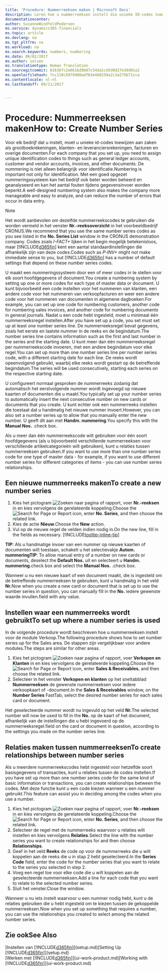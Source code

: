 ```yaml
---
title: 'Procedure: Nummerreeksen maken | Microsoft Docs'
description: Leren hoe u nummerreeksen instelt die unieke ID-codes toewijzen aan rekeningen en documenten in Dynamics 365 for Financials.
documentationcenter: 
author: SusanneWindfeldPedersen
ms.service: dynamics365-financials
ms.topic: article
ms.devlang: na
ms.tgt_pltfrm: na
ms.workload: na
ms.search.keywords: numbers, numbering
ms.date: 06/02/2017
ms.author: solsen
ms.translationtype: Human Translation
ms.sourcegitcommit: 81636fc2e661bd9b07c54da1cd5d0d27e30d01a2
ms.openlocfilehash: 7cc119c5879400adf63e468259a2c3a275b71cca
ms.contentlocale: nl-nl
ms.lasthandoff: 09/11/2017


---
```

# <a name="how-to-create-number-series"></a><span data-ttu-id="2f924-103">Procedure: Nummerreeksen maken</span><span class="sxs-lookup"><span data-stu-id="2f924-103">How to: Create Number Series</span></span>
<span data-ttu-id="2f924-104">Voor elk bedrijf dat u instelt, moet u unieke id-codes toewijzen aan zaken als grootboekrekeningen, klanten- en leveranciersrekeningen, facturen en overige documenten.</span><span class="sxs-lookup"><span data-stu-id="2f924-104">For each company that you set up, you need to assign unique identification codes to things such as general ledger accounts, customer and vendor accounts, invoices, and other documents.</span></span> <span data-ttu-id="2f924-105">De nummering is niet alleen belangrijk voor identificatie.</span><span class="sxs-lookup"><span data-stu-id="2f924-105">Numbering is important not only for identification.</span></span> <span data-ttu-id="2f924-106">Met een goed opgezet nummeringssysteem kan het bedrijf ook beter worden beheerd en geanalyseerd en kan het aantal fouten tijdens gegevensinvoer worden beperkt.</span><span class="sxs-lookup"><span data-stu-id="2f924-106">A well-designed numbering system also makes the company more manageable and easy to analyze, and can reduce the number of errors that occur in data entry.</span></span>

> [!NOTE]  
>   <span data-ttu-id="2f924-107">Het wordt aanbevolen om dezelfde nummerreekscodes te gebruiken die worden vermeld in het venster **Nr.-reeksoverzicht** in het voorbeeldbedrijf CRONUS.</span><span class="sxs-lookup"><span data-stu-id="2f924-107">We recommend that you use the same number series codes as you see listed in the **No. Series List** window in the CRONUS demonstration company.</span></span> <span data-ttu-id="2f924-108">Codes zoals *I-FACT+* lijken in het begin mogelijk betekenisloos, maar [!INCLUDE[d365fin](includes/d365fin_md.md)] kent een aantal standaardinstellingen die afhankelijk zijn van deze codes.</span><span class="sxs-lookup"><span data-stu-id="2f924-108">Codes such as *P-INV+* might not make immediate sense to you, but [!INCLUDE[d365fin](includes/d365fin_md.md)] has a number of default settings that depend on these number series codes.</span></span>

<span data-ttu-id="2f924-109">U maakt een nummeringssysteem door een of meer codes in te stellen voor elk soort hoofdgegevens of document.</span><span class="sxs-lookup"><span data-stu-id="2f924-109">You create a numbering system by setting up one or more codes for each type of master data or document.</span></span> <span data-ttu-id="2f924-110">U kunt bijvoorbeeld een code instellen voor het nummeren van klanten, een andere code voor het nummeren van verkoopfacturen en weer een andere code voor het nummeren van documenten in algemene dagboeken.</span><span class="sxs-lookup"><span data-stu-id="2f924-110">For example, you can set up one code for numbering customers, another code for numbering sales invoices, and another code for numbering documents in general journals.</span></span> <span data-ttu-id="2f924-111">Nadat u een code hebt ingesteld, moet u minimaal één nummerreeksregel instellen.</span><span class="sxs-lookup"><span data-stu-id="2f924-111">After you have set up a code, you set must set up at least one number series line.</span></span> <span data-ttu-id="2f924-112">De nummerreeksregel bevat gegevens, zoals het eerste en laatste nummer in de reeks en de begindatum.</span><span class="sxs-lookup"><span data-stu-id="2f924-112">The number series line contains information such as the first and last number in the series and the starting date.</span></span> <span data-ttu-id="2f924-113">U kunt meer dan één nummerreeksregel per nummerreekscode invoeren, met een andere begindatum voor elke regel.</span><span class="sxs-lookup"><span data-stu-id="2f924-113">You can set up more than one number series line per number series code, with a different starting date for each line.</span></span> <span data-ttu-id="2f924-114">De reeks wordt opeenvolgend gebruikt, waarbij elke reeks wordt gestart op de betreffende begindatum.</span><span class="sxs-lookup"><span data-stu-id="2f924-114">The series will be used consecutively, starting each series on the respective starting date.</span></span>

<span data-ttu-id="2f924-115">U configureert normaal gesproken de nummerreeks zodanig dat automatisch het eerstvolgende nummer wordt ingevoegd op nieuwe kaarten of documenten die u maakt.</span><span class="sxs-lookup"><span data-stu-id="2f924-115">You typically set up your number series to automatically insert the next consecutive number on new cards or documents that you create.</span></span> <span data-ttu-id="2f924-116">U kunt echter ook een nummerreeks instellen die toestaat dat u handmatig het nieuwe nummer invoert.</span><span class="sxs-lookup"><span data-stu-id="2f924-116">However, you can also set a number series up to allow that you manually enter the new number.</span></span> <span data-ttu-id="2f924-117">U geeft dit aan met **Handm. nummering**.</span><span class="sxs-lookup"><span data-stu-id="2f924-117">You specify this with the **Manual Nos.**</span></span> <span data-ttu-id="2f924-118">.</span><span class="sxs-lookup"><span data-stu-id="2f924-118">check box.</span></span>

<span data-ttu-id="2f924-119">Als u meer dan één nummerreekscode wilt gebruiken voor één soort hoofdgegevens (als u bijvoorbeeld verschillende nummerreeksen voor verschillende artikelcategorieën wilt gebruiken), kunt u relaties tussen nummerreeksen gebruiken.</span><span class="sxs-lookup"><span data-stu-id="2f924-119">If you want to use more than one number series code for one type of master data - for example, if you want to use different number series for different categories of items - you can use number series relationships.</span></span>

## <a name="to-create-a-new-number-series"></a><span data-ttu-id="2f924-120">Een nieuwe nummerreeks maken</span><span class="sxs-lookup"><span data-stu-id="2f924-120">To create a new number series</span></span>
1. <span data-ttu-id="2f924-121">Kies het pictogram ![Zoeken naar pagina of rapport](media/ui-search/search_small.png "pictogram Zoeken naar pagina of rapport"), voer **Nr.-reeksen** in en kies vervolgens de gerelateerde koppeling.</span><span class="sxs-lookup"><span data-stu-id="2f924-121">Choose the ![Search for Page or Report](media/ui-search/search_small.png "Search for Page or Report icon") icon, enter **No. Series**, and then choose the related link.</span></span>
2. <span data-ttu-id="2f924-122">Kies de actie **Nieuw**.</span><span class="sxs-lookup"><span data-stu-id="2f924-122">Choose the **New** action.</span></span>
3. <span data-ttu-id="2f924-123">Vul op de nieuwe regel de velden indien nodig in.</span><span class="sxs-lookup"><span data-stu-id="2f924-123">On the new line, fill in the fields as necessary.</span></span> [!INCLUDE[tooltip-inline-tip](includes/tooltip-inline-tip_md.md)]

<span data-ttu-id="2f924-124">**TIP:** Als u handmatige invoer van een nummer op nieuwe kaarten of documenten wilt toestaan, schakelt u het selectievakje **Autom. nummering**</span><span class="sxs-lookup"><span data-stu-id="2f924-124">**TIP**: To allow manual entry of a number on new cards or documents, deselect the **Default Nos.**</span></span> <span data-ttu-id="2f924-125">uit en selecteert u **Handm. nummering**.</span><span class="sxs-lookup"><span data-stu-id="2f924-125">check box and select the **Manual Nos.**</span></span> <span data-ttu-id="2f924-126">.</span><span class="sxs-lookup"><span data-stu-id="2f924-126">check box.</span></span>

<span data-ttu-id="2f924-127">Wanneer u nu een nieuwe kaart of een document maakt, die is ingesteld om de betreffende nummerreeksen te gebruiken, kunt u handmatig in het veld **Nr.**</span><span class="sxs-lookup"><span data-stu-id="2f924-127">Now when you create a new card or document that is set up to use the number series in question, you can manually fill in the **No.**</span></span> <span data-ttu-id="2f924-128">iedere gewenste waarde invullen.</span><span class="sxs-lookup"><span data-stu-id="2f924-128">field with any value.</span></span>  

## <a name="to-set-up-where-a-number-series-is-used"></a><span data-ttu-id="2f924-129">Instellen waar een nummerreeks wordt gebruikt</span><span class="sxs-lookup"><span data-stu-id="2f924-129">To set up where a number series is used</span></span>
<span data-ttu-id="2f924-130">In de volgende procedure wordt beschreven hoe u nummerreeksen instelt voor de module Verkoop.</span><span class="sxs-lookup"><span data-stu-id="2f924-130">The following procedure shows how to set number series up for the Sales area.</span></span> <span data-ttu-id="2f924-131">De stappen zijn vergelijkbaar voor andere modules.</span><span class="sxs-lookup"><span data-stu-id="2f924-131">The steps are similar for other areas.</span></span>
1. <span data-ttu-id="2f924-132">Kies het pictogram ![Zoeken naar pagina of rapport](media/ui-search/search_small.png "pictogram Zoeken naar pagina of rapport"), voer **Verkopen en Klanten** in en kies vervolgens de gerelateerde koppeling.</span><span class="sxs-lookup"><span data-stu-id="2f924-132">Choose the ![Search for Page or Report](media/ui-search/search_small.png "Search for Page or Report icon") icon, enter **Sales & Receivables**, and then choose the related link.</span></span>
2. <span data-ttu-id="2f924-133">Selecteer in het venster **Verkopen en klanten** op het sneltabblad **Nummerreeksen** de gewenste nummerreeksen voor iedere verkoopkaart of -document.</span><span class="sxs-lookup"><span data-stu-id="2f924-133">In the **Sales & Receivables** window, on the **Number Series** FastTab, select the desired number series for each sales card or document.</span></span>

<span data-ttu-id="2f924-134">Het geselecteerde nummer wordt nu ingevuld op het veld **Nr.**</span><span class="sxs-lookup"><span data-stu-id="2f924-134">The selected number will now be used to fill in the **No.**</span></span> <span data-ttu-id="2f924-135"> op de kaart of het document, afhankelijk van de instellingen die u hebt ingevoerd op de nummerreeksregel.</span><span class="sxs-lookup"><span data-stu-id="2f924-135">field on the card or document in question, according to the settings you made on the number series line.</span></span>

## <a name="to-create-relationships-between-number-series"></a><span data-ttu-id="2f924-136">Relaties maken tussen nummerreeksen</span><span class="sxs-lookup"><span data-stu-id="2f924-136">To create relationships between number series</span></span>
<span data-ttu-id="2f924-137">Als u meerdere nummerreekscodes hebt ingesteld voor hetzelfde soort basisgegevens of transacties, kunt u relaties tussen de codes instellen.</span><span class="sxs-lookup"><span data-stu-id="2f924-137">If you have set up more than one number series code for the same kind of basic information or transactions, you can create relationships between the codes.</span></span> <span data-ttu-id="2f924-138">Met deze functie kunt u een code kiezen wanneer u een nummer gebruikt.</span><span class="sxs-lookup"><span data-stu-id="2f924-138">This feature can assist you in deciding among the codes when you use a number.</span></span>

1. <span data-ttu-id="2f924-139">Kies het pictogram ![Zoeken naar pagina of rapport](media/ui-search/search_small.png "pictogram Zoeken naar pagina of rapport"), voer **Nr.-reeksen** in en kies vervolgens de gerelateerde koppeling.</span><span class="sxs-lookup"><span data-stu-id="2f924-139">Choose the ![Search for Page or Report](media/ui-search/search_small.png "Search for Page or Report icon") icon, enter **No. Series**, and then choose the related link.</span></span>
2. <span data-ttu-id="2f924-140">Selecteer de regel met de nummerreeks waarvoor u relaties wilt instellen en kies vervolgens **Relaties**.</span><span class="sxs-lookup"><span data-stu-id="2f924-140">Select the line with the number series you want to create relationships for and then choose **Relationships**.</span></span>
3. <span data-ttu-id="2f924-141">Geef in het veld **Reeks** de code op voor de nummerreeks die u wilt koppelen aan de reeks die u in stap 2 hebt geselecteerd.</span><span class="sxs-lookup"><span data-stu-id="2f924-141">In the **Series Code** field, enter the code for the number series that you want to relate to the series you selected in step 2.</span></span>
4. <span data-ttu-id="2f924-142">Voeg een regel toe voor elke code die u wilt koppelen aan de geselecteerde nummerreeksen.</span><span class="sxs-lookup"><span data-stu-id="2f924-142">Add a line for each code that you want to relate to the selected number series.</span></span>
5. <span data-ttu-id="2f924-143">Sluit het venster.</span><span class="sxs-lookup"><span data-stu-id="2f924-143">Close the window.</span></span>

<span data-ttu-id="2f924-144">Wanneer u nu iets instelt waarvoor u een nummer nodig hebt, kunt u de relaties gebruiken die u hebt ingesteld om te kiezen tussen de gekoppelde nummerreeksen.</span><span class="sxs-lookup"><span data-stu-id="2f924-144">Now when you set up something that requires a number, you can use the relationships you created to select among the related number series.</span></span>

## <a name="see-also"></a><span data-ttu-id="2f924-145">Zie ook</span><span class="sxs-lookup"><span data-stu-id="2f924-145">See Also</span></span>
<span data-ttu-id="2f924-146">[Instellen van [!INCLUDE[d365fin](includes/d365fin_md.md)]](setup.md)</span><span class="sxs-lookup"><span data-stu-id="2f924-146">[Setting Up [!INCLUDE[d365fin](includes/d365fin_md.md)]](setup.md)</span></span>  
<span data-ttu-id="2f924-147">[Werken met [!INCLUDE[d365fin](includes/d365fin_md.md)]](ui-work-product.md)</span><span class="sxs-lookup"><span data-stu-id="2f924-147">[Working with [!INCLUDE[d365fin](includes/d365fin_md.md)]](ui-work-product.md)</span></span>  

